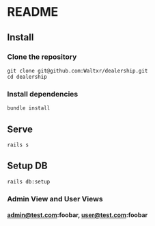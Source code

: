 # README

## Install

### Clone the repository

```shell
git clone git@github.com:Waltxr/dealership.git
cd dealership
```

### Install dependencies

```shell
bundle install
```

## Serve

```shell
rails s
```

## Setup DB

```shell
rails db:setup
```

### Admin View and User Views

#### admin@test.com:foobar, user@test.com:foobar
